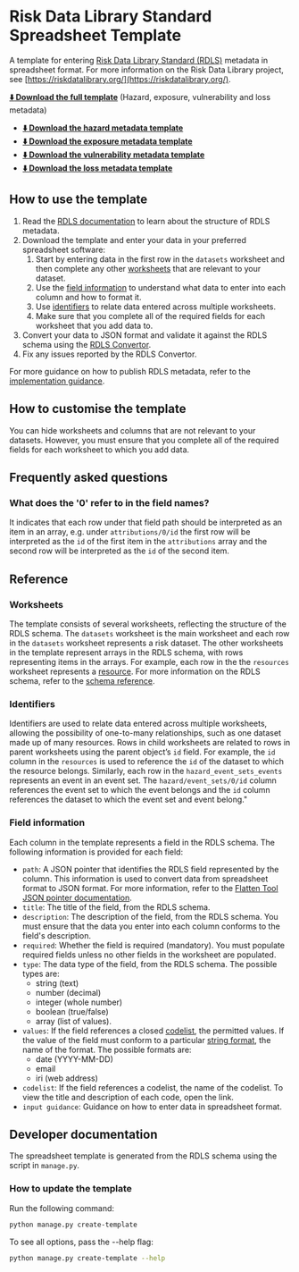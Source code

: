 #  Risk Data Library Standard Spreadsheet Template

A template for entering [Risk Data Library Standard (RDLS)](https://docs.riskdatalibrary.org) metadata in spreadsheet format. For more information on the Risk Data Library project, see [https://riskdatalibrary.org/](https://riskdatalibrary.org/).

**[:arrow_down: Download the full template](https://github.com/GFDRR/rdls-spreadsheet-template/raw/main/templates/rdls_template.xlsx)** (Hazard, exposure, vulnerability and loss metadata)

* **[:arrow_down: Download the hazard metadata template](https://github.com/GFDRR/rdls-spreadsheet-template/raw/main/templates/rdls_template_hazard.xlsx)**
* **[:arrow_down: Download the exposure metadata template](https://github.com/GFDRR/rdls-spreadsheet-template/raw/main/templates/rdls_template_exposure.xlsx)**
* **[:arrow_down: Download the vulnerability metadata template](https://github.com/GFDRR/rdls-spreadsheet-template/raw/main/templates/rdls_template_vulnerability.xlsx)**
* **[:arrow_down: Download the loss metadata template](https://github.com/GFDRR/rdls-spreadsheet-template/raw/main/templates/rdls_template_loss.xlsx)**

## How to use the template

1. Read the [RDLS documentation](https://docs.riskdatalibrary.org) to learn about the structure of RDLS metadata.
1. Download the template and enter your data in your preferred spreadsheet software:
   1. Start by entering data in the first row in the `datasets` worksheet and then complete any other [worksheets](#worksheets) that are relevant to your dataset.
   1. Use the [field information](#field-information) to understand what data to enter into each column and how to format it.
   1. Use [identifiers](#identifiers) to relate data entered across multiple worksheets.
   1. Make sure that you complete all of the required fields for each worksheet that you add data to.
1. Convert your data to JSON format and validate it against the RDLS schema using the [RDLS Convertor](http://metadata.riskdatalibrary.org).
1. Fix any issues reported by the RDLS Convertor.

For more guidance on how to publish RDLS metadata, refer to the [implementation guidance](https://docs.riskdatalibrary.org/en/latest/guides/).

## How to customise the template

You can hide worksheets and columns that are not relevant to your datasets. However, you must ensure that you complete all of the required fields for each worksheet to which you add data.

## Frequently asked questions

### What does the '0' refer to in the field names?

It indicates that each row under that field path should be interpreted as an item in an array, e.g. under `attributions/0/id` the first row will be interpreted as the `id` of the first item in the `attributions` array and the second row will be interpreted as the `id` of the second item.

## Reference
### Worksheets

The template consists of several worksheets, reflecting the structure of the RDLS schema. The `datasets` worksheet is the main worksheet and each row in the `datasets` worksheet represents a risk dataset. The other worksheets in the template represent arrays in the RDLS schema, with rows representing items in the arrays. For example, each row in the the `resources` worksheet represents a [resource](https://docs.riskdatalibrary.org/en/latest/reference/schema/#resource). For more information on the RDLS schema, refer to the [schema reference](https://docs.riskdatalibrary.org/en/latest/reference/).

### Identifiers

Identifiers are used to relate data entered across multiple worksheets, allowing the possibility of one-to-many relationships, such as one dataset made up of many resources. Rows in child worksheets are related to rows in parent worksheets using the parent object’s `id` field. For example, the `id` column in the `resources` is used to reference the `id` of the dataset to which the resource belongs. Similarly, each row in the `hazard_event_sets_events` represents an event in an event set. The `hazard/event_sets/0/id` column references the event set to which the event belongs and the `id` column references the dataset to which the event set and event belong."

### Field information

Each column in the template represents a field in the RDLS schema. The following information is provided for each field:

* `path`: A JSON pointer that identifies the RDLS field represented by the column. This information is used to convert data from spreadsheet format to JSON format. For more information, refer to the [Flatten Tool JSON pointer documentation](https://flatten-tool.readthedocs.io/en/latest/unflatten/#understanding-json-pointer-and-how-flatten-tool-uses-it).
* `title`: The title of the field, from the RDLS schema.
* `description`: The description of the field, from the RDLS schema. You must ensure that the data you enter into each column conforms to the field's description.
* `required`: Whether the field is required (mandatory). You must populate required fields unless no other fields in the worksheet are populated.
* `type`: The data type of the field, from the RDLS schema. The possible types are:
  * string (text)
  * number (decimal)
  * integer (whole number)
  * boolean (true/false)
  * array (list of values).
* `values`: If the field references a closed [codelist](https://docs.riskdatalibrary.org/en/latest/reference/codelists/), the permitted values. If the value of the field must conform to a particular [string format](https://json-schema.org/understanding-json-schema/reference/string.html#built-in-formats), the name of the format. The possible formats are:
  * date (YYYY-MM-DD)
  * email
  * iri (web address)
* `codelist`: If the field references a codelist, the name of the codelist. To view the title and description of each code, open the link.
* `input guidance`: Guidance on how to enter data in spreadsheet format.

## Developer documentation

The spreadsheet template is generated from the RDLS schema using the script in `manage.py`.

### How to update the template

Run the following command:

```bash
python manage.py create-template
```

To see all options, pass the --help flag:

```bash
python manage.py create-template --help
```
